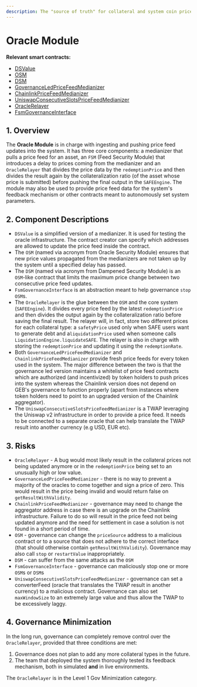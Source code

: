 ```yaml
---
description: The "source of truth" for collateral and system coin prices
---
```


# Oracle Module

**Relevant smart contracts:**

* [DSValue](https://github.com/reflexer-labs/ds-value/blob/master/src/value.sol)
* [OSM](https://github.com/reflexer-labs/geb-fsm/blob/master/src/OSM.sol)
* [DSM](https://github.com/reflexer-labs/geb-fsm/blob/master/src/DSM.sol)
* [GovernanceLedPriceFeedMedianizer](https://github.com/reflexer-labs/geb-governance-led-median/blob/master/src/GovernanceLedPriceFeedMedianizer.sol)
* [ChainlinkPriceFeedMedianizer](https://github.com/reflexer-labs/geb-chainlink-median/blob/master/src/ChainlinkPriceFeedMedianizer.sol)
* [UniswapConsecutiveSlotsPriceFeedMedianizer](https://github.com/reflexer-labs/geb-uniswap-median/blob/master/src/UniswapConsecutiveSlotsPriceFeedMedianizer.sol)
* [OracleRelayer](https://github.com/reflexer-labs/geb/blob/master/src/OracleRelayer.sol)
* [FsmGovernanceInterface](https://github.com/reflexer-labs/geb-fsm-governance-interface/blob/master/src/FsmGovernanceInterface.sol)

## 1. Overview <a id="1-introduction-summary"></a>

The **Oracle Module** is in charge with ingesting and pushing price feed updates into the system. It has three core components: a medianizer that pulls a price feed for an asset, an `FSM` \(Feed Security Module\) that introduces a delay to prices coming from the medianizer and an `OracleRelayer` that divides the price data by the `redemptionPrice` and then divides the result again by the collateralization ratio \(of the asset whose price is submitted\) before pushing the final output in the `SAFEEngine`. The module may also be used to provide price feed data for the system's feedback mechanism or other contracts meant to autonomously set system parameters.

## 2. Component Descriptions

* `DSValue` is a simplified version of a medianizer. It is used for testing the oracle infrastructure. The contract creator can specify which addresses are allowed to update the price feed inside the contract.
* The `OSM` \(named via acronym from Oracle Security Module\) ensures that new price values propagated from the medianizers are not taken up by the system until a specified delay has passed.
* The `DSM` \(named via acronym from Dampened Security Module\) is an `OSM`-like contract that limits the maximum price change between two consecutive price feed updates.
* `FsmGovernanceInterface` is an abstraction meant to help governance `stop` `OSM`s.
* The `OracleRelayer` is the glue between the `OSM` and the core system \(`SAFEEngine`\). It divides every price feed by the latest `redemptionPrice` and then divides the output again by the collateralization ratio before saving the final result. The relayer will, in fact, store two different prices for each collateral type: a `safetyPrice` used only when SAFE users want to generate debt and a`liquidationPrice` used when someone calls `LiquidationEngine.liquidateSAFE`. The relayer is also in charge with storing the `redemptionPrice` and updating it using the `redemptionRate`.
* Both `GovernanceLedPriceFeedMedianizer` and `ChainlinkPriceFeedMedianizer` provide fresh price feeds for every token used in the system. The major difference between the two is that the governance led version maintains a whitelist of price feed contracts which are authorized \(and incentivized\) by token holders to push prices into the system whereas the Chainlink version does not depend on GEB's governance to function properly \(apart from instances where token holders need to point to an upgraded version of the Chainlink aggregator\).
* The `UniswapConsecutiveSlotsPriceFeedMedianizer` is a TWAP leveraging the Uniswap v2 infrastructure in order to provide a price feed. It needs to be connected to a separate oracle that can help translate the TWAP result into another currency \(e.g USD, EUR etc\).

## 3. Risks <a id="5-failure-modes-bounds-on-operating-conditions-and-external-risk-factors"></a>

* `OracleRelayer` - A bug would most likely result in the collateral prices not being updated anymore or in the `redemptionPrice` being set to an unusually high or low value.
* `GovernanceLedPriceFeedMedianizer` - there is no way to prevent a majority of the oracles to come together and sign a price of zero. This would result in the price being invalid and would return false on `getResultWithValidity`.
* `ChainlinkPriceFeedMedianizer` - governance may need to change the aggregator address in case there is an upgrade on the Chainlink infrastructure. Failure to do so will result in the price feed not being updated anymore and the need for settlement in case a solution is not found in a short period of time.
* `OSM` - governance can change the `priceSource` address to a malicious contract or to a source that does not adhere to the correct interface \(that should otherwise contain `getResultWithValidity`\). Governance may also call `stop` or `restartValue` inappropriately.
* `DSM` - can suffer from the same attacks as the `OSM`
* `FsmGovernanceInterface` - governance can maliciously stop one or more `OSM`s or `DSM`s
* `UniswapConsecutiveSlotsPriceFeedMedianizer` - governance can set a converterFeed \(oracle that translates the TWAP result in another currency\) to a malicious contract. Governance can also set `maxWindowSize` to an extremely large value and thus allow the TWAP to be excessively laggy.

## 4. Governance Minimization

In the long run, governance can completely remove control over the `OracleRelayer`, provided that three conditions are met:

1. Governance does not plan to add any more collateral types in the future.
2. The team that deployed the system thoroughly tested its feedback mechanism, both in simulated **and** in live environments.

The `OracleRelayer` is in the Level 1 Gov Minimization category.

